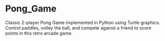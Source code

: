 # Pong_Game
Classic 2-player Pong Game implemented in Python using Turtle graphics. Control paddles, volley the ball, and compete against a friend to score points in this retro arcade game.
